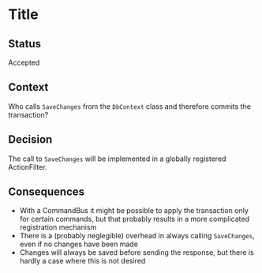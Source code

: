 # Title

## Status

Accepted

## Context

Who calls `SaveChanges` from the `DbContext` class and therefore commits the transaction?

## Decision

The call to `SaveChanges` will be implemented in a globally registered ActionFilter.

## Consequences

- With a CommandBus it might be possible to apply the transaction only for certain commands, but that probably results
in a more complicated registration mechanism
- There is a (probably neglegible) overhead in always calling `SaveChanges`, even if no changes have been made
- Changes will always be saved before sending the response, but there is hardly a case where this is not desired
